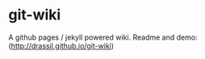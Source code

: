 # git-wiki

A github pages / jekyll powered wiki. Readme and demo: (http://drassil.github.io/git-wiki)
